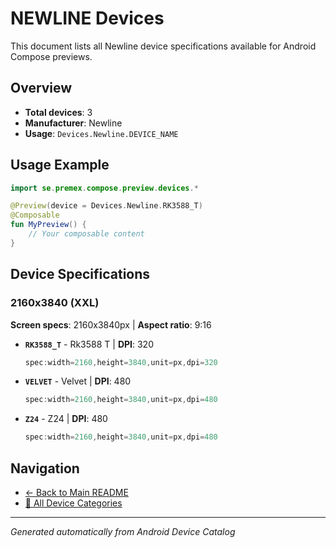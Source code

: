 # NEWLINE Devices

This document lists all Newline device specifications available for Android Compose previews.

## Overview

- **Total devices**: 3
- **Manufacturer**: Newline
- **Usage**: `Devices.Newline.DEVICE_NAME`

## Usage Example

```kotlin
import se.premex.compose.preview.devices.*

@Preview(device = Devices.Newline.RK3588_T)
@Composable
fun MyPreview() {
    // Your composable content
}
```

## Device Specifications

### 2160x3840 (XXL)

**Screen specs**: 2160x3840px | **Aspect ratio**: 9:16

- **`RK3588_T`** - Rk3588 T | **DPI**: 320
  ```kotlin
  spec:width=2160,height=3840,unit=px,dpi=320
  ```

- **`VELVET`** - Velvet | **DPI**: 480
  ```kotlin
  spec:width=2160,height=3840,unit=px,dpi=480
  ```

- **`Z24`** - Z24 | **DPI**: 480
  ```kotlin
  spec:width=2160,height=3840,unit=px,dpi=480
  ```

## Navigation

- [← Back to Main README](../../README.md)
- [📱 All Device Categories](../README.md)

---
*Generated automatically from Android Device Catalog*
